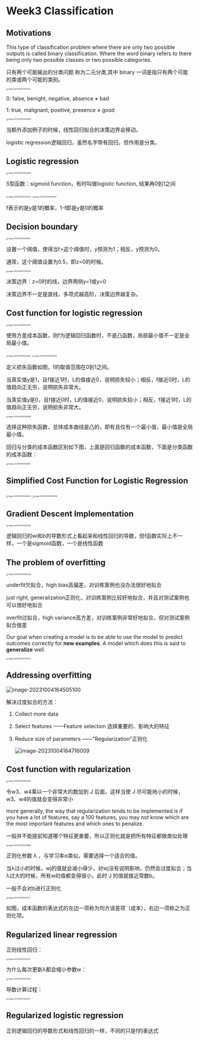# Week3 Classification

## Motivations

This type of classification problem where there are only two possible outputs is called binary classification. Where the word binary refers to there being only two possible classes or two possible categories.

只有两个可能输出的分类问题 称为二元分类,其中 binary 一词是指只有两个可能的类或两个可能的类别。

<img src="C:\Users\五三七\AppData\Roaming\Typora\typora-user-images\image-20231004154105331.png" alt="image-20231004154105331" style="zoom: 33%;" />

0: false, benight, negative, absence ≠ bad

1: true, malignant, positive, presence ≠ good

<img src="C:\Users\五三七\AppData\Roaming\Typora\typora-user-images\image-20231004154505926.png" alt="image-20231004154505926" style="zoom: 33%;" />

当额外添加例子的时候，线性回归拟合的决策边界会移动。

logistic regression逻辑回归，虽然名字带有回归，但作用是分类。



## Logistic regression

<img src="C:\Users\五三七\AppData\Roaming\Typora\typora-user-images\image-20231004154826693.png" alt="image-20231004154826693" style="zoom: 33%;" />

S型函数：sigmoid function，有时叫做logistic function, 结果再0到1之间

<img src="C:\Users\五三七\AppData\Roaming\Typora\typora-user-images\image-20231004155006525.png" alt="image-20231004155006525" style="zoom: 33%;" />

<img src="C:\Users\五三七\AppData\Roaming\Typora\typora-user-images\image-20231004155156441.png" alt="image-20231004155156441" style="zoom:33%;" />

f表示的是y是1的概率，1-f即是y是0的概率



## Decision boundary

<img src="C:\Users\五三七\AppData\Roaming\Typora\typora-user-images\image-20231004155512697.png" alt="image-20231004155512697" style="zoom:33%;" />

设置一个阈值，使得当f>这个阈值时，y预测为1；相反，y预测为0。

通常，这个阈值设置为0.5，即z=0的时候。

<img src="C:\Users\五三七\AppData\Roaming\Typora\typora-user-images\image-20231004155746536.png" alt="image-20231004155746536" style="zoom: 33%;" />

决策边界：z=0时的线，边界两侧y=1或y=0

决策边界不一定是直线，多项式越高阶，决策边界越复杂。



## Cost function for logistic regression

<img src="C:\Users\五三七\AppData\Roaming\Typora\typora-user-images\image-20231004160357977.png" alt="image-20231004160357977" style="zoom:33%;" />

使用方差成本函数，则f为逻辑回归函数时，不是凸函数，局部最小值不一定是全局最小值。

<img src="C:\Users\五三七\AppData\Roaming\Typora\typora-user-images\image-20231004161023036.png" alt="image-20231004161023036" style="zoom:33%;" />

<img src="C:\Users\五三七\AppData\Roaming\Typora\typora-user-images\image-20231004160853956.png" alt="image-20231004160853956" style="zoom:33%;" />

定义损失函数如图，f的取值范围在0到1之间。

当真实值y是1，且f接近1时，L的值接近0，说明损失较小；相反，f接近0时，L的值趋向正无穷，说明损失非常大。

当真实值y是0，且f接近0时，L的值接近0，说明损失较小；相反，f接近1时，L的值趋向正无穷，说明损失非常大。

<img src="C:\Users\五三七\AppData\Roaming\Typora\typora-user-images\image-20231004161340089.png" alt="image-20231004161340089" style="zoom:33%;" />

选择这种损失函数，总体成本曲线是凸的，即有且仅有一个最小值，最小值是全局最小值。

回归与分类的成本函数区别如下图，上面是回归函数的成本函数，下面是分类函数的成本函数：

<img src="C:\Users\五三七\AppData\Roaming\Typora\typora-user-images\image-20231004161526916.png" alt="image-20231004161526916" style="zoom: 33%;" />



## Simplified Cost Function for Logistic Regression

<img src="C:\Users\五三七\AppData\Roaming\Typora\typora-user-images\image-20231004162429223.png" alt="image-20231004162429223" style="zoom:33%;" />

<img src="C:\Users\五三七\AppData\Roaming\Typora\typora-user-images\image-20231004162459829.png" alt="image-20231004162459829" style="zoom:33%;" />



## Gradient Descent Implementation

<img src="C:\Users\五三七\AppData\Roaming\Typora\typora-user-images\image-20231004162655788.png" alt="image-20231004162655788" style="zoom:33%;" />

逻辑回归的wi和b的导数形式上看起来和线性回归的导数，但f函数实际上不一样，一个是sigmoid函数，一个是线性函数



## The problem of overfitting

<img src="C:\Users\五三七\AppData\Roaming\Typora\typora-user-images\image-20231004163005285.png" alt="image-20231004163005285" style="zoom:33%;" />

underfit欠拟合，high bias高偏差，对训练案例也没办法很好地拟合

just right, generalization正则化，对训练案例比较好地拟合，并且对测试案例也可以很好地拟合

overfit过拟合，high variance高方差，对训练案例非常好地拟合，但对测试案例拟合很差



Our goal when creating a model is to be able to use the model to predict outcomes correctly for **new examples**. A model which does this is said to **generalize** well. 



<img src="C:\Users\五三七\AppData\Roaming\Typora\typora-user-images\image-20231004163435722.png" alt="image-20231004163435722" style="zoom:33%;" />



## Addressing overfitting

![image-20231004164505100](C:\Users\五三七\AppData\Roaming\Typora\typora-user-images\image-20231004164505100.png)

解决过度拟合的方法：

1. Collect more data

2. Select features  ——Feature selection 选择重要的、影响大的特征

3. Reduce size of parameters ——"Regularization"正则化

   ![image-20231004164716009](C:\Users\五三七\AppData\Roaming\Typora\typora-user-images\image-20231004164716009.png)



## Cost function with regularization

<img src="C:\Users\五三七\AppData\Roaming\Typora\typora-user-images\image-20231004164901406.png" alt="image-20231004164901406" style="zoom:33%;" />

令w3、w4乘以一个非常大的数加到 J 后面，这样当使 J 尽可能地小的时候，w3、w4的值就会变得非常小

more generally, the way that regularization tends to be implemented is if you have a lot of features, say a 100 features, you may not know which are the most important features and which ones to penalize. 

一般并不能提前知道哪个特征更重要，所以正则化就是把所有特征都做类似处理

<img src="C:\Users\五三七\AppData\Roaming\Typora\typora-user-images\image-20231004165248666.png" alt="image-20231004165248666" style="zoom:33%;" />

正则化参数 λ ，与学习率α类似，需要选择一个适合的值。

当λ过小的时候，wj的值就会减小得少，对wj没有说明影响，仍然会过度拟合；当λ过大的时候，所有w的值都变得很小，此时 J 的值就接近常数b。

一般不会对b进行正则化

<img src="C:\Users\五三七\AppData\Roaming\Typora\typora-user-images\image-20231004165811227.png" alt="image-20231004165811227" style="zoom:33%;" />

如图，成本函数的表达式的左边一项称为均方误差项（成本），右边一项称之为正则化项。



## Regularized linear regression

正则线性回归：

<img src="C:\Users\五三七\AppData\Roaming\Typora\typora-user-images\image-20231004170102019.png" alt="image-20231004170102019" style="zoom:33%;" />

为什么每次更新λ都会缩小参数w：

<img src="C:\Users\五三七\AppData\Roaming\Typora\typora-user-images\image-20231004170215220.png" alt="image-20231004170215220" style="zoom:33%;" />

导数计算过程：

<img src="C:\Users\五三七\AppData\Roaming\Typora\typora-user-images\image-20231004171030017.png" alt="image-20231004171030017" style="zoom:33%;" />



## Regularized logistic regression

正则逻辑回归的导数形式和线性回归的一样，不同的只是f的表达式